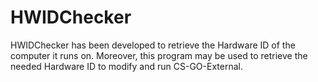 # HWIDChecker

HWIDChecker has been developed to retrieve the Hardware ID of the computer it runs on. Moreover, this program may be used to retrieve the needed Hardware ID to modify and run CS-GO-External.
